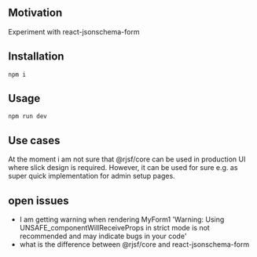<h2>Motivation</h2>
Experiment with react-jsonschema-form


<h2>Installation</h2>

```
npm i
```

<h2>Usage</h2>

```
npm run dev
```

<h2>Use cases</h2>
At the moment i am not sure that @rjsf/core can be used in production UI where slick design is required. However, it can be used for sure e.g. as super quick implementation for admin setup pages.

<h2>open issues</h2>
<ul>
<li>I am getting warning when rendering MyForm1 'Warning: Using UNSAFE_componentWillReceiveProps in strict mode is not recommended and may indicate bugs in your code'</li>
<li>what is the difference between @rjsf/core and react-jsonschema-form</li>
</ul>

